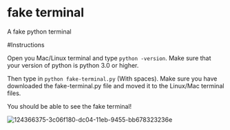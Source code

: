 
# fake terminal
A fake python terminal

#Instructions

Open you Mac/Linux terminal and type `python -version`.
Make sure that your version of python is python 3.0 or higher.

Then type in  `python fake-terminal.py` (With spaces).
Make sure you have downloaded the fake-terminal.py file and moved it to the Linux/Mac terminal files.


You should be able to see the fake terminal!

![124366375-3c06f180-dc04-11eb-9455-bb678323236e](https://user-images.githubusercontent.com/116416379/201084760-ca4bb779-f81d-4240-8a4e-644c4b5de03c.png)
